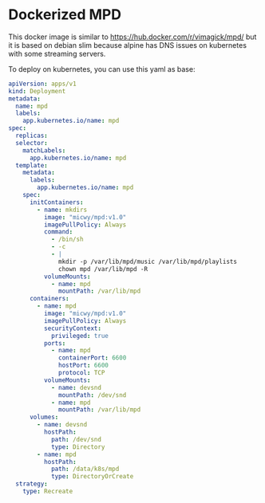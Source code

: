 # Dockerized MPD

This docker image is similar to https://hub.docker.com/r/vimagick/mpd/ but it is based on debian slim because alpine has DNS issues on kubernetes with some streaming servers.

To deploy on kubernetes, you can use this yaml as base:

```yaml
apiVersion: apps/v1
kind: Deployment
metadata:
  name: mpd
  labels:
    app.kubernetes.io/name: mpd
spec:
  replicas: 
  selector:
    matchLabels:
      app.kubernetes.io/name: mpd
  template:
    metadata:
      labels:
        app.kubernetes.io/name: mpd
    spec:
      initContainers:
        - name: mkdirs
          image: "micwy/mpd:v1.0"
          imagePullPolicy: Always
          command:
            - /bin/sh
            - -c
            - |
              mkdir -p /var/lib/mpd/music /var/lib/mpd/playlists
              chown mpd /var/lib/mpd -R
          volumeMounts:
            - name: mpd
              mountPath: /var/lib/mpd
      containers:
        - name: mpd
          image: "micwy/mpd:v1.0"
          imagePullPolicy: Always
          securityContext:
            privileged: true
          ports:
            - name: mpd
              containerPort: 6600
              hostPort: 6600
              protocol: TCP
          volumeMounts:
            - name: devsnd
              mountPath: /dev/snd
            - name: mpd
              mountPath: /var/lib/mpd
      volumes:
        - name: devsnd
          hostPath:
            path: /dev/snd
            type: Directory
        - name: mpd
          hostPath:
            path: /data/k8s/mpd
            type: DirectoryOrCreate
  strategy:
    type: Recreate
```